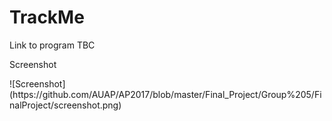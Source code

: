 <h1>TrackMe</h1>

<p>Link to program TBC</p>

<p>Screenshot</p>
![Screenshot](https://github.com/AUAP/AP2017/blob/master/Final_Project/Group%205/FinalProject/screenshot.png)

